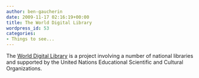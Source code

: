 ```yaml
---
author: ben-gaucherin
date: 2009-11-17 02:16:19+00:00
title: The World Digital Library
wordpress_id: 53
categories:
- Things to see...
---
```


The [World Digital Library](http://www.wdl.org/en/) is a project involving a number of national libraries and supported by the United Nations Educational Scientific and Cultural Organizations.
